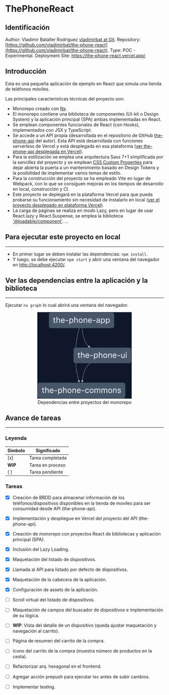 # ThePhoneReact

## Identificación

Author: Vladimir Bataller Rodríguez [vladimirbat at Git](https://github.com/vladimirbat).
Repository: [https://github.com/vladimirbat/the-phone-react](https://github.com/vladimirbat/the-phone-react).
Type: POC - Experimental.
Deployment Site: https://the-phone-react.vercel.app/
## Introducción

Esta es una pequeña aplicación de ejemplo en React que simula una tienda de teléfonos móviles.

Las principales características técnicas del proyecto son:

- Monorepo creado con [Nx](https://nx.dev/).
- El monorepo contiene una biblioteca de componentes (UI-kit o Design System) y la aplicación principal (SPA) ambas implementadas en React.
- Se emplean componentes funcionales de React (con Hooks), implementados con JSX y TypeScript.
- Se accede a un API propia (desarrollada en el repositorio de GitHub [the-phone-api](https://github.com/vladimirbat/the-phone-api) del autor). Esta API está desarrollada con funciones serverless de Vercel y está desplegada en esa plataforma ([ver the-phone-api desplegada en Vercel](https://the-phone-api.vercel.app/)).
- Para la estilización se emplea una arquitectura Sass 7+1 simplificada por la sencillez del proyecto y se emplean [CSS Custom Properties](https://developer.mozilla.org/en-US/docs/Web/CSS/Using_CSS_custom_properties) para dejar abierta la puerta a un mantenimiento basado en Design Tokens y la posibilidad de implementar varios temas de estilo.
- Para la construcción del proyecto se ha empleado Vite en lugar de Webpack, con lo que se consiguen mejoras en los tiempos de desarrollo en local, construcción y CI.
- Este proyecto se deplegará en la plataforma Vercel para que pueda probarse su funcionamiento sin necesidad de instalarlo en local ([ver el proyecto desplegado en plataforma Vercel](https://the-phone-react.vercel.app/)).
- La carga de páginas se realiza en modo Lazy, pero en lugar de usar React.lazy y React.Suspense, se emplea la biblioteca ['@loadable/component'](https://github.com/gregberge/loadable-components).
...
## Para ejecutar este proyecto en local
---
- En primer lugar se deben instalar las dependencias: `npm install`.
- Y luego, se debe ejecutar `npm start` y abrir una ventana del navegador en [http://localhost:4200/](http://localhost:4200/).


## Ver las dependencias entre la aplicación y la biblioteca
---
Ejecutar `nx graph` lo cual abrirá una ventana del navegador.

<div style="text-align: center;">
  <img src="./doc/projects_dependency_graph.png" alt="Dependencias entre proyectos del monorepo" style="width:300px"/><br/>
  <span>Dependencias entre proyectos del monorepo</span>
</div>


## Avance de tareas
---

### Leyenda

| Simbolo | Significado |
|-----|-------------------|
| [x] | Tarea completada  |
| **WIP** | Tarea en proceso  |
| [ ] | Tarea pendiente   |

### Tareas

- [x] Creación de BBDD para almacenar información de los teléfonos/dispositivos disponibles en la tienda de moviles para ser consumidad desde API (the-phone-api).
- [x] Implementación y despliegue en Vercel del proyecto del API (the-phone-api).
- [x] Creación de monorepo con proyectos React de bibliotecas y aplicación principal (SPA).
- [x] Inclusión del Lazy Loading.
- [x] Maquetación del listado de dispositivos.
- [x] Llamada al API para listado por defecto de dispositivos.
- [x] Maquetación de la cabecera de la aplicación.
- [x] Configuración de assets de la aplicación.
- [ ] Scroll virtual del listado de dispositivos.
- [ ] Maquetación de campos del buscador de dispositivos e implementación de su lógica.
- [ ] **WIP**: Vista del detalle de un dispositivo (queda ajustar maquetación y navegación al carrito).
- [ ] Página de resumen del carrito de la compra.
- [ ] Icono del carrito de la compra (muestra número de productos en la cesta).
- [ ] Refactorizar arq. hexagonal en el frontend.
- [ ] Agregar acción prepush para ejecutar tsc antes de subir cambios.
- [ ] Implementar testing.



